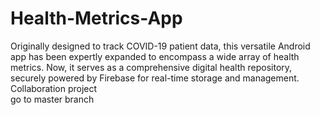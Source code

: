 # Health-Metrics-App
Originally designed to track COVID-19 patient data, this versatile Android app has been expertly expanded to encompass a wide array of health metrics. Now, it serves as a comprehensive digital health repository, securely powered by Firebase for real-time storage and management. Collaboration project  
go to master branch 
